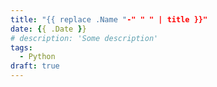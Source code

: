 ```yaml
---
title: "{{ replace .Name "-" " " | title }}"
date: {{ .Date }}
# description: 'Some description'
tags:
  - Python
draft: true
---
```

